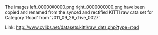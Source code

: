 The images
  left_0000000000.png
  right_0000000000.png
have been copied and renamed from the synced and rectified KITTI raw data set for Category 'Road' from '2011_09_26_drive_0027'.

Link: http://www.cvlibs.net/datasets/kitti/raw_data.php?type=road